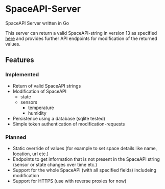 # SpaceAPI-Server
SpaceAPI Server written in Go

This server can return a valid SpaceAPI-string in version 13 as specified 
[here](https://spacedirectory.org/pages/docs.html]) and provides further API endpoints for modification of the returned values.

## Features

### Implemented

*  Return of valid SpaceAPI strings
*  Modification of SpaceAPI
    *  state
    *  sensors
        *  temperature
        *  humidity
*  Persistence using a database (sqlite tested)
*  Simple token authentication of modification-requests

### Planned

*  Static override of values (for example to set space details like name, location, url etc.)
*  Endpoints to get information that is not present in the SpaceAPI string (sensor or state changes over time etc.)
*  Support for the whole SpaceAPI (with all specified fields) includeing modification
*  Support for HTTPS (use with reverse proxies for now)